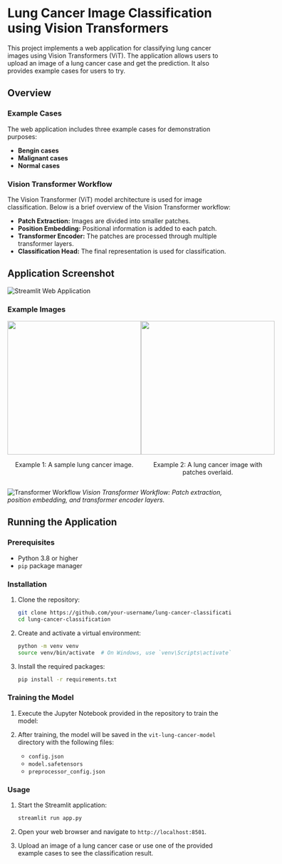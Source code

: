 # Lung Cancer Image Classification using Vision Transformers

This project implements a web application for classifying lung cancer images using Vision Transformers (ViT). The application allows users to upload an image of a lung cancer case and get the prediction. It also provides example cases for users to try.

## Overview

### Example Cases

The web application includes three example cases for demonstration purposes:

- **Bengin cases**
- **Malignant cases**
- **Normal cases**

### Vision Transformer Workflow

The Vision Transformer (ViT) model architecture is used for image classification. Below is a brief overview of the Vision Transformer workflow:

- **Patch Extraction:** Images are divided into smaller patches.
- **Position Embedding:** Positional information is added to each patch.
- **Transformer Encoder:** The patches are processed through multiple transformer layers.
- **Classification Head:** The final representation is used for classification.

## Application Screenshot

![Streamlit Web Application](https://github.com/user-attachments/assets/423fa1b7-8fb4-4988-95b0-a685065476f2)

### Example Images

<div style="display: flex; justify-content: space-around;">
    <div style="text-align: center;">
        <img src="https://github.com/user-attachments/assets/c657d535-8674-4713-a47c-ae35e237ff02" width="300"/>
        <p>Example 1: A sample lung cancer image.</p>
    </div>
    <div style="text-align: center;">
        <img src="https://github.com/user-attachments/assets/3e69bfb1-8f30-4c07-9b57-aa16dae884c9" width="300"/>
        <p>Example 2: A lung cancer image with patches overlaid.</p>
    </div>
</div>

![Transformer Workflow](https://github.com/user-attachments/assets/ebf0dd43-67c7-4f30-aaaa-cf7de06539d1)
*Vision Transformer Workflow: Patch extraction, position embedding, and transformer encoder layers.*

## Running the Application

### Prerequisites

- Python 3.8 or higher
- `pip` package manager

### Installation

1. Clone the repository:

    ```sh
    git clone https://github.com/your-username/lung-cancer-classification.git
    cd lung-cancer-classification
    ```

2. Create and activate a virtual environment:

    ```sh
    python -m venv venv
    source venv/bin/activate  # On Windows, use `venv\Scripts\activate`
    ```

3. Install the required packages:

    ```sh
    pip install -r requirements.txt
    ```

### Training the Model

1. Execute the Jupyter Notebook provided in the repository to train the model:


2. After training, the model will be saved in the `vit-lung-cancer-model` directory with the following files:
    - `config.json`
    - `model.safetensors`
    - `preprocessor_config.json`

### Usage

1. Start the Streamlit application:

    ```sh
    streamlit run app.py
    ```
    
2. Open your web browser and navigate to `http://localhost:8501`.

3. Upload an image of a lung cancer case or use one of the provided example cases to see the classification result.


